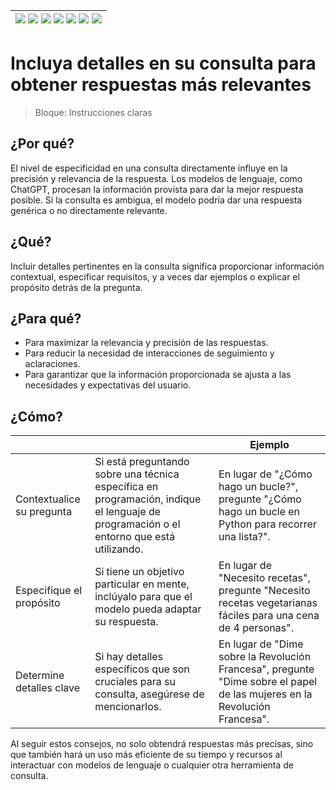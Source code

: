 <div align=right>

|[![](https://img.shields.io/badge/-Inicio-FFF?style=flat&logo=Emlakjet&logoColor=black)](/README.md) [![](https://img.shields.io/badge/-Introducción-FFF?style=flat)](/documentos/intro.md) [![](https://img.shields.io/badge/-Panorámica-FFF?style=flat)](/documentos/panorámica.md) [![](https://img.shields.io/badge/-Prompts-FFF?style=flat)](/documentos/prompts/README.md) [![](https://img.shields.io/badge/-Ingeniería_de_prompts-FFF?style=flat)](/documentos/ingenieriaDePrompts/README.md) [![](https://img.shields.io/badge/-Patrones-FFF?style=flat)](/documentos/ingenieriaDePrompts/patrones/README.md) [![](https://img.shields.io/badge/-Casos_de_uso-FFF?style=flat)](/documentos/casosDeUso/README.md)|
|-|

</div>

# Incluya detalles en su consulta para obtener respuestas más relevantes

> Bloque: Instrucciones claras

## ¿Por qué?

El nivel de especificidad en una consulta directamente influye en la precisión y relevancia de la respuesta. Los modelos de lenguaje, como ChatGPT, procesan la información provista para dar la mejor respuesta posible. Si la consulta es ambigua, el modelo podría dar una respuesta genérica o no directamente relevante.

## ¿Qué?

Incluir detalles pertinentes en la consulta significa proporcionar información contextual, especificar requisitos, y a veces dar ejemplos o explicar el propósito detrás de la pregunta.

## ¿Para qué?

- Para maximizar la relevancia y precisión de las respuestas.
- Para reducir la necesidad de interacciones de seguimiento y aclaraciones.
- Para garantizar que la información proporcionada se ajusta a las necesidades y expectativas del usuario.

## ¿Cómo?

|||Ejemplo|
|-|-|-|
Contextualice su pregunta|Si está preguntando sobre una técnica específica en programación, indique el lenguaje de programación o el entorno que está utilizando.|En lugar de "¿Cómo hago un bucle?", pregunte "¿Cómo hago un bucle en Python para recorrer una lista?".
Especifique el propósito|Si tiene un objetivo particular en mente, inclúyalo para que el modelo pueda adaptar su respuesta.|En lugar de "Necesito recetas", pregunte "Necesito recetas vegetarianas fáciles para una cena de 4 personas".
Determine detalles clave|Si hay detalles específicos que son cruciales para su consulta, asegúrese de mencionarlos.|En lugar de "Dime sobre la Revolución Francesa", pregunte "Dime sobre el papel de las mujeres en la Revolución Francesa".

Al seguir estos consejos, no solo obtendrá respuestas más precisas, sino que también hará un uso más eficiente de su tiempo y recursos al interactuar con modelos de lenguaje o cualquier otra herramienta de consulta.